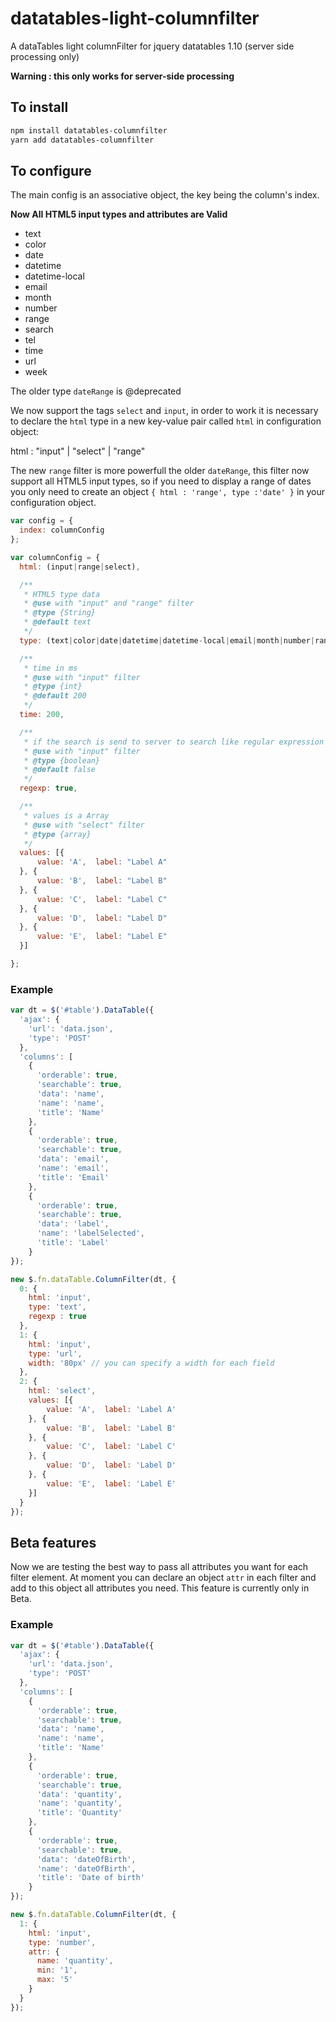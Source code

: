 # datatables-light-columnfilter
A dataTables light columnFilter for jquery datatables 1.10 (server side processing only)

**Warning : this only works for server-side processing**

## To install
```bash
npm install datatables-columnfilter
yarn add datatables-columnfilter
```

## To configure

The main config is an associative object, the key being the column's index.

**Now All HTML5 input types and attributes are Valid**
- text
- color
- date
- datetime
- datetime-local
- email
- month
- number
- range
- search
- tel
- time
- url
- week

The older type `dateRange` is @deprecated

We now support the tags `select` and `input`, in order to work it is necessary to declare the `html` type in a new key-value pair called `html` in configuration object:

html : "input" | "select" | "range"


The new `range` filter is more powerfull the older `dateRange`, this filter now support all HTML5 input types, so if you need to display a range of dates you only need to create an object `{ html : 'range', type :'date' }` in your configuration object.


```javascript
var config = {
  index: columnConfig
};

var columnConfig = {
  html: (input|range|select),

  /**
   * HTML5 type data
   * @use with "input" and "range" filter
   * @type {String}
   * @default text
   */
  type: (text|color|date|datetime|datetime-local|email|month|number|range|search|tel|time|url|week),

  /**
   * time in ms
   * @use with "input" filter
   * @type {int}
   * @default 200
   */
  time: 200,

  /**
   * if the search is send to server to search like regular expression instead a plain text
   * @use with "input" filter
   * @type {boolean}
   * @default false
   */
  regexp: true,

  /**
   * values is a Array
   * @use with "select" filter
   * @type {array}
   */
  values: [{
      value: 'A',  label: "Label A"
  }, {
      value: 'B',  label: "Label B"
  }, {
      value: 'C',  label: "Label C"
  }, {
      value: 'D',  label: "Label D"
  }, {
      value: 'E',  label: "Label E"
  }]

};
```

### Example
```javascript
var dt = $('#table').DataTable({
  'ajax': {
    'url': 'data.json',
    'type': 'POST'
  },
  'columns': [
    {
      'orderable': true,
      'searchable': true,
      'data': 'name',
      'name': 'name',
      'title': 'Name'
    },
    {
      'orderable': true,
      'searchable': true,
      'data': 'email',
      'name': 'email',
      'title': 'Email'
    },
    {
      'orderable': true,
      'searchable': true,
      'data': 'label',
      'name': 'labelSelected',
      'title': 'Label'
    }
});

new $.fn.dataTable.ColumnFilter(dt, {
  0: {
    html: 'input',
    type: 'text',
    regexp : true
  },
  1: {
    html: 'input',
    type: 'url',
    width: '80px' // you can specify a width for each field
  },
  2: {
    html: 'select',
    values: [{
        value: 'A',  label: 'Label A'
    }, {
        value: 'B',  label: 'Label B'
    }, {
        value: 'C',  label: 'Label C'
    }, {
        value: 'D',  label: 'Label D'
    }, {
        value: 'E',  label: 'Label E'
    }]
  }
});
```


## Beta features

Now we are testing the best way to pass all attributes you want for each filter element. At moment you can declare an object `attr` in each filter and add to this object all attributes you need. This feature is currently only in Beta.

### Example
```javascript
var dt = $('#table').DataTable({
  'ajax': {
    'url': 'data.json',
    'type': 'POST'
  },
  'columns': [
    {
      'orderable': true,
      'searchable': true,
      'data': 'name',
      'name': 'name',
      'title': 'Name'
    },
    {
      'orderable': true,
      'searchable': true,
      'data': 'quantity',
      'name': 'quantity',
      'title': 'Quantity'
    },
    {
      'orderable': true,
      'searchable': true,
      'data': 'dateOfBirth',
      'name': 'dateOfBirth',
      'title': 'Date of birth'
    }
});

new $.fn.dataTable.ColumnFilter(dt, {
  1: {
    html: 'input',
    type: 'number',
    attr: {
      name: 'quantity',
      min: '1',
      max: '5'
    }
  }
});
```
